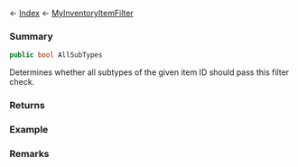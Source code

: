 ← [Index](Api-Index) ← [MyInventoryItemFilter](Sandbox.ModAPI.Ingame.MyInventoryItemFilter)

### Summary

```csharp
public bool AllSubTypes
```

Determines whether all subtypes of the given item ID should pass this filter check.

### Returns

### Example

### Remarks

